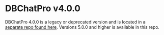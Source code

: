 # DBChatPro v4.0.0

DBChatPro 4.0.0 is a legacy or deprecated version and is located in a [separate repo found here](https://github.com/alex-wolf-ps/dbchatprov4). Versions 5.0.0 and higher is available in this repo.